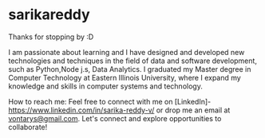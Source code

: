 # sarikareddy
Thanks for stopping by :D



I am passionate about learning and I have designed and developed new technologies and techniques in the field of data and software development, such as Python,Node j.s, Data Analytics. I graduated my Master degree in Computer Technology at Eastern Illinois University, where I expand my knowledge and skills in computer systems and technology. 


How to reach me: Feel free to connect with me on [LinkedIn]- https://www.linkedin.com/in/sarika-reddy-v/ or drop me an email at vontarys@gmail.com. Let's connect and explore opportunities to collaborate!
